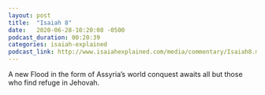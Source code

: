 ```yaml
---
layout: post
title:  "Isaiah 8"
date:   2020-06-28-10:20:08 -0500
podcast_duration: 00:20:39
categories: isaiah-explained
podcast_link: http://www.isaiahexplained.com/media/commentary/Isaiah8.mp3
---
```

A new Flood in the form of Assyria’s world conquest awaits all but those who find refuge in Jehovah.
